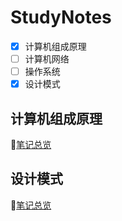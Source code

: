 # StudyNotes

- [x] 计算机组成原理
- [ ] 计算机网络  
- [ ] 操作系统
- [x] 设计模式

## 计算机组成原理

📄[笔记总览](./计算机组成原理/README.md)

## 设计模式

📄[笔记总览](./设计模式/README.md)
